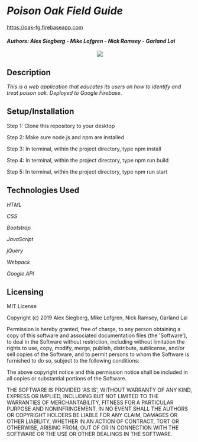 # _Poison Oak Field Guide_

https://oak-fg.firebaseapp.com

#### _Authors: Alex Siegberg - Mike Lofgren - Nick Ramsey - Garland Lai_

<p align="center">
  <img src="pofg.gif">
</p>

## Description

_This is a web application that educates its users on how to identify and treat poison oak. Deployed to Google Firebase._

## Setup/Installation

Step 1: Clone this repository to your desktop

Step 2: Make sure node.js and npm are installed

Step 3: In terminal, within the project directory, type npm install

Step 4: In terminal, within the project directory, type npm run build

Step 5: In terminal, within the project directory, type npm run start

## Technologies Used

_HTML_

_CSS_

_Bootstrap_

_JavaScript_

_jQuery_

_Webpack_

_Google API_

## Licensing

MIT License

Copyright (c) 2019 Alex Siegberg, Mike Lofgren, Nick Ramsey, Garland Lai

Permission is hereby granted, free of charge, to any person obtaining a copy
of this software and associated documentation files (the 'Software'), to deal
in the Software without restriction, including without limitation the rights
to use, copy, modify, merge, publish, distribute, sublicense, and/or sell
copies of the Software, and to permit persons to whom the Software is
furnished to do so, subject to the following conditions:

The above copyright notice and this permission notice shall be included in all
copies or substantial portions of the Software.

THE SOFTWARE IS PROVIDED 'AS IS', WITHOUT WARRANTY OF ANY KIND, EXPRESS OR
IMPLIED, INCLUDING BUT NOT LIMITED TO THE WARRANTIES OF MERCHANTABILITY,
FITNESS FOR A PARTICULAR PURPOSE AND NONINFRINGEMENT. IN NO EVENT SHALL THE
AUTHORS OR COPYRIGHT HOLDERS BE LIABLE FOR ANY CLAIM, DAMAGES OR OTHER
LIABILITY, WHETHER IN AN ACTION OF CONTRACT, TORT OR OTHERWISE, ARISING FROM,
OUT OF OR IN CONNECTION WITH THE SOFTWARE OR THE USE OR OTHER DEALINGS IN THE
SOFTWARE.
